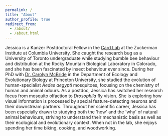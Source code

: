 ```yaml
---
permalink: /
title: "About"
author_profile: true
redirect_from: 
  - /about/
  - /about.html
---
```


Jessica is a Kanzer Postdoctoral Fellow in the [Card Lab](https://zuckermaninstitute.columbia.edu/gwyneth-card-phd) at the Zuckerman Institute at Columbia University. She caught the research bug as a University of Toronto undergraduate while studying bumble bee behaviour and distribution at the Rocky Mountain Biological Laboratory in Colorado, and she has been fascinated by insect behaviour ever since. During her PhD with [Dr. Carolyn McBride](https://mcbridelab.princeton.edu/) in the Department of Ecology and Evolutionary Biology at Princeton University, she studied the evolution of human-specialist _Aedes aegypti_ mosquitoes, focusing on the chemistry of human and animal odours. As a postdoc, Jessica has switched her research focus from mosquito olfaction to _Drosophila_ fly vision. She is exploring how visual information is processed by special feature-detecting neurons and their downstream partners. Throughout her scientific career, Jessica has been especially drawn to studying both the 'how' and the 'why' of natural animal behaviours, striving to understand their mechanistic basis as well as their ecological and evolutionary context. When not in the lab, she enjoys spending her time biking, cooking, and woodworking.
